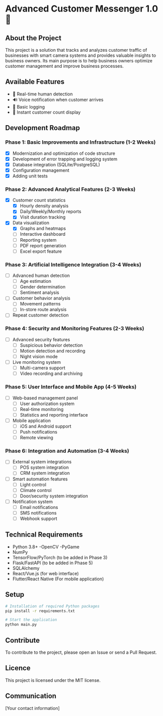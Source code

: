 # Advanced Customer Messenger 1.0 🏪

## About the Project
This project is a solution that tracks and analyzes customer traffic of businesses with smart camera systems and provides valuable insights to business owners. Its main purpose is to help business owners optimize customer management and improve business processes.

## Available Features
- 📸 Real-time human detection
- 🔊 Voice notification when customer arrives
- 📝 Basic logging
- 👥 Instant customer count display

## Development Roadmap

### Phase 1: Basic Improvements and Infrastructure (1-2 Weeks)
- [x] Modernization and optimization of code structure
- [x] Development of error trapping and logging system
- [x] Database integration (SQLite/PostgreSQL)
- [x] Configuration management
- [x] Adding unit tests

### Phase 2: Advanced Analytical Features (2-3 Weeks)
- [x] Customer count statistics
  - [x] Hourly density analysis
  - [x] Daily/Weekly/Monthly reports
  - [x] Visit duration tracking
- [x] Data visualization
  - [x] Graphs and heatmaps
  - [ ] Interactive dashboard
  - [ ] Reporting system
  - [ ] PDF report generation
  - [ ] Excel export feature

### Phase 3: Artificial Intelligence Integration (3-4 Weeks)
- [ ] Advanced human detection
  - [ ] Age estimation
  - [ ] Gender determination
  - [ ] Sentiment analysis
- [ ] Customer behavior analysis
  - [ ] Movement patterns
  - [ ] In-store route analysis
- [ ] Repeat customer detection

### Phase 4: Security and Monitoring Features (2-3 Weeks)
- [ ] Advanced security features
  - [ ] Suspicious behavior detection
  - [ ] Motion detection and recording
  - [ ] Night vision mode
- [ ] Live monitoring system
  - [ ] Multi-camera support
  - [ ] Video recording and archiving

### Phase 5: User Interface and Mobile App (4-5 Weeks)
- [ ] Web-based management panel
  - [ ] User authorization system
  - [ ] Real-time monitoring
  - [ ] Statistics and reporting interface
- [ ] Mobile application
  - [ ] iOS and Android support
  - [ ] Push notifications
  - [ ] Remote viewing

### Phase 6: Integration and Automation (3-4 Weeks)
- [ ] External system integrations
  - [ ] POS system integration
  - [ ] CRM system integration
- [ ] Smart automation features
  - [ ] Light control
  - [ ] Climate control
  - [ ] Door/security system integration
- [ ] Notification system
  - [ ] Email notifications
  - [ ] SMS notifications
  - [ ] Webhook support

## Technical Requirements
- Python 3.8+
-OpenCV
-PyGame
- NumPy
- TensorFlow/PyTorch (to be added in Phase 3)
- Flask/FastAPI (to be added in Phase 5)
- SQLAlchemy
- React/Vue.js (for web interface)
- Flutter/React Native (For mobile application)

## Setup
```bash
# Installation of required Python packages
pip install -r requirements.txt

# Start the application
python main.py
```

## Contribute
To contribute to the project, please open an Issue or send a Pull Request.

## Licence
This project is licensed under the MIT license.

## Communication
[Your contact information]
